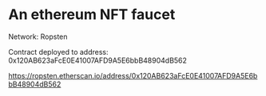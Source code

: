 # An ethereum NFT faucet

Network: Ropsten

Contract deployed to address: 0x120AB623aFcE0E41007AFD9A5E6bbB48904dB562

https://ropsten.etherscan.io/address/0x120AB623aFcE0E41007AFD9A5E6bbB48904dB562